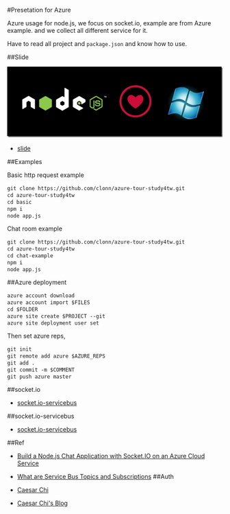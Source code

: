 #Presetation for Azure

Azure usage for node.js, we focus on socket.io, example are from Azure example. and we collect all different service for it.

Have to read all project and `package.json` and know how to use.

##Slide

[![ScreenShot](https://raw.githubusercontent.com/clonn/azure-tour-study4tw/master/AzureLovesNode.png)](http://www.slideshare.net/clonncd/nodejs-x-azure-cli-website-deployment)


 * [slide](http://www.slideshare.net/clonncd/nodejs-x-azure-cli-website-deployment)

##Examples

Basic http request example

    git clone https://github.com/clonn/azure-tour-study4tw.git
    cd azure-tour-study4tw
    cd basic
    npm i
    node app.js

Chat room example

    git clone https://github.com/clonn/azure-tour-study4tw.git
    cd azure-tour-study4tw
    cd chat-example
    npm i
    node app.js

##Azure deployment

    azure account download
    azure account import $FILES
    cd $FOLDER
    azure site create $PROJECT --git
    azure site deployment user set

Then set azure reps,

    git init
    git remote add azure $AZURE_REPS
    git add .
    git commit -m $COMMENT
    git push azure master

##socket.io

 * [socket.io-servicebus](http://github.com/WindowsAzure/socket.io-servicebus/)

##socket.io-servicebus

 * [socket.io-servicebus](http://github.com/WindowsAzure/socket.io-servicebus/)

##Ref

 * [Build a Node.js Chat Application with Socket.IO on an Azure Cloud Service](http://azure.microsoft.com/en-us/documentation/articles/cloud-services-nodejs-chat-app-socketio/)
 * [What are Service Bus Topics and Subscriptions](http://goo.gl/3xERn4)
##Auth

 * [Caesar Chi](about.me/clonn)
 * [Caesar Chi's Blog](http://blog.caesarchi.com)
